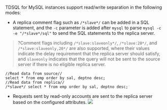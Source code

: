 
TDSQL for MySQL instances support read/write separation in the following modes:
- A replica comment flag such as `/*slave*/` can be added in a SQL statement, and the `-c` parameter is added after `mysql` to parse `mysql -c -e "/*slave*/sql"` to send the SQL statements to the replica server.
>?Comment flags including `/*slave:slaveonly*/`, `/*slave:20*/`, and `/*slave:slaveonly,20*/` are also supported, where their values indicate the delay requirement that the replica server should satisfy, and `slaveonly` indicates that the query will not be sent to the source server if there is no eligible replica server.
>
```
//Read data from source//
select * from emp order by sal, deptno desc;
//Read data from replica//
/*slave*/ select * from emp order by sal, deptno desc;
```
- Requests sent by read-only accounts are sent to the replica server based on the configured attributes.
![](https://staticintl.cloudcachetci.com/yehe/backend-news/Bpmr055_10.png)
